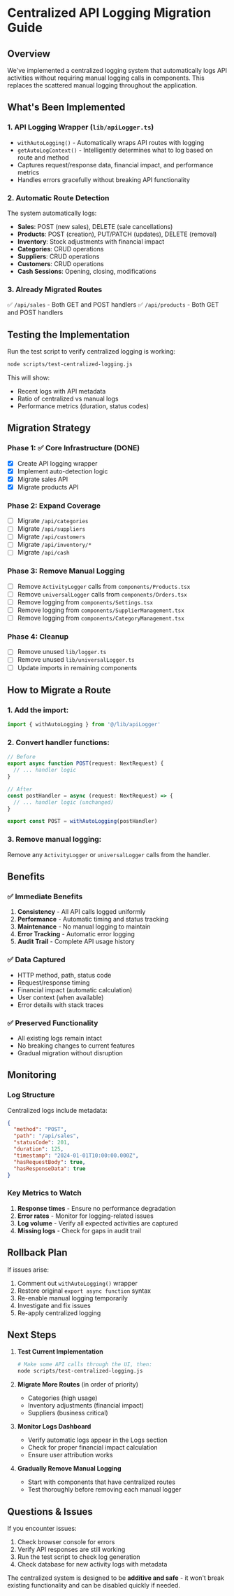 # Centralized API Logging Migration Guide

## Overview

We've implemented a centralized logging system that automatically logs API activities without requiring manual logging calls in components. This replaces the scattered manual logging throughout the application.

## What's Been Implemented

### 1. **API Logging Wrapper (`lib/apiLogger.ts`)**
- `withAutoLogging()` - Automatically wraps API routes with logging
- `getAutoLogContext()` - Intelligently determines what to log based on route and method
- Captures request/response data, financial impact, and performance metrics
- Handles errors gracefully without breaking API functionality

### 2. **Automatic Route Detection**
The system automatically logs:
- **Sales**: POST (new sales), DELETE (sale cancellations)
- **Products**: POST (creation), PUT/PATCH (updates), DELETE (removal)
- **Inventory**: Stock adjustments with financial impact
- **Categories**: CRUD operations
- **Suppliers**: CRUD operations
- **Customers**: CRUD operations
- **Cash Sessions**: Opening, closing, modifications

### 3. **Already Migrated Routes**
✅ `/api/sales` - Both GET and POST handlers
✅ `/api/products` - Both GET and POST handlers

## Testing the Implementation

Run the test script to verify centralized logging is working:

```bash
node scripts/test-centralized-logging.js
```

This will show:
- Recent logs with API metadata
- Ratio of centralized vs manual logs
- Performance metrics (duration, status codes)

## Migration Strategy

### Phase 1: ✅ **Core Infrastructure (DONE)**
- [x] Create API logging wrapper
- [x] Implement auto-detection logic
- [x] Migrate sales API
- [x] Migrate products API

### Phase 2: **Expand Coverage**
- [ ] Migrate `/api/categories`
- [ ] Migrate `/api/suppliers`
- [ ] Migrate `/api/customers`
- [ ] Migrate `/api/inventory/*`
- [ ] Migrate `/api/cash`

### Phase 3: **Remove Manual Logging**
- [ ] Remove `ActivityLogger` calls from `components/Products.tsx`
- [ ] Remove `universalLogger` calls from `components/Orders.tsx`
- [ ] Remove logging from `components/Settings.tsx`
- [ ] Remove logging from `components/SupplierManagement.tsx`
- [ ] Remove logging from `components/CategoryManagement.tsx`

### Phase 4: **Cleanup**
- [ ] Remove unused `lib/logger.ts`
- [ ] Remove unused `lib/universalLogger.ts`
- [ ] Update imports in remaining components

## How to Migrate a Route

### 1. Add the import:
```typescript
import { withAutoLogging } from '@/lib/apiLogger'
```

### 2. Convert handler functions:
```typescript
// Before
export async function POST(request: NextRequest) {
  // ... handler logic
}

// After
const postHandler = async (request: NextRequest) => {
  // ... handler logic (unchanged)
}

export const POST = withAutoLogging(postHandler)
```

### 3. Remove manual logging:
Remove any `ActivityLogger` or `universalLogger` calls from the handler.

## Benefits

### ✅ **Immediate Benefits**
1. **Consistency** - All API calls logged uniformly
2. **Performance** - Automatic timing and status tracking
3. **Maintenance** - No manual logging to maintain
4. **Error Tracking** - Automatic error logging
5. **Audit Trail** - Complete API usage history

### ✅ **Data Captured**
- HTTP method, path, status code
- Request/response timing
- Financial impact (automatic calculation)
- User context (when available)
- Error details with stack traces

### ✅ **Preserved Functionality**
- All existing logs remain intact
- No breaking changes to current features
- Gradual migration without disruption

## Monitoring

### Log Structure
Centralized logs include metadata:
```json
{
  "method": "POST",
  "path": "/api/sales",
  "statusCode": 201,
  "duration": 125,
  "timestamp": "2024-01-01T10:00:00.000Z",
  "hasRequestBody": true,
  "hasResponseData": true
}
```

### Key Metrics to Watch
1. **Response times** - Ensure no performance degradation
2. **Error rates** - Monitor for logging-related issues
3. **Log volume** - Verify all expected activities are captured
4. **Missing logs** - Check for gaps in audit trail

## Rollback Plan

If issues arise:
1. Comment out `withAutoLogging()` wrapper
2. Restore original `export async function` syntax
3. Re-enable manual logging temporarily
4. Investigate and fix issues
5. Re-apply centralized logging

## Next Steps

1. **Test Current Implementation**
   ```bash
   # Make some API calls through the UI, then:
   node scripts/test-centralized-logging.js
   ```

2. **Migrate More Routes** (in order of priority)
   - Categories (high usage)
   - Inventory adjustments (financial impact)
   - Suppliers (business critical)

3. **Monitor Logs Dashboard**
   - Verify automatic logs appear in the Logs section
   - Check for proper financial impact calculation
   - Ensure user attribution works

4. **Gradually Remove Manual Logging**
   - Start with components that have centralized routes
   - Test thoroughly before removing each manual logger

## Questions & Issues

If you encounter issues:
1. Check browser console for errors
2. Verify API responses are still working
3. Run the test script to check log generation
4. Check database for new activity logs with metadata

The centralized system is designed to be **additive and safe** - it won't break existing functionality and can be disabled quickly if needed.







